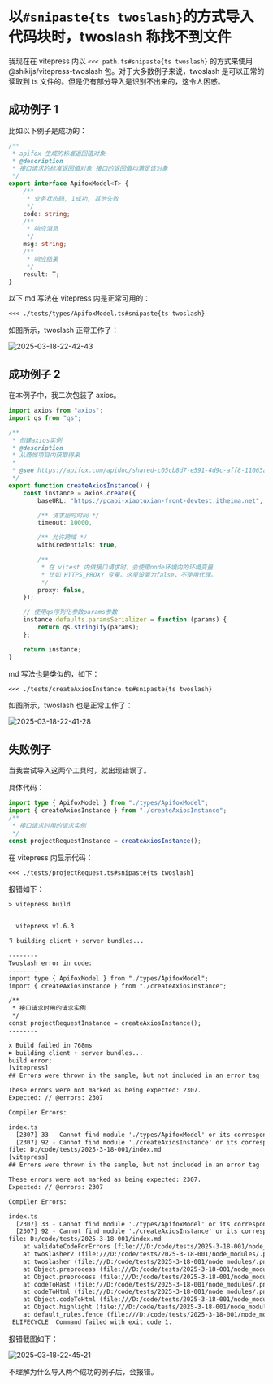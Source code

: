 # 以`#snipaste{ts twoslash}`的方式导入代码块时，twoslash 称找不到文件

我现在在 vitepress 内以 `<<< path.ts#snipaste{ts twoslash}` 的方式来使用 @shikijs/vitepress-twoslash 包。对于大多数例子来说，twoslash 是可以正常的读取到 ts 文件的。但是仍有部分导入是识别不出来的，这令人困惑。

## 成功例子 1

比如以下例子是成功的：

```ts
/**
 * apifox 生成的标准返回值对象
 * @description
 * 接口请求的标准返回值对象 接口的返回值均满足该对象
 */
export interface ApifoxModel<T> {
	/**
	 * 业务状态码, 1成功, 其他失败
	 */
	code: string;
	/**
	 * 响应消息
	 */
	msg: string;
	/**
	 * 响应结果
	 */
	result: T;
}
```

以下 md 写法在 vitepress 内是正常可用的：

```markdown
<<< ./tests/types/ApifoxModel.ts#snipaste{ts twoslash}
```

如图所示，twoslash 正常工作了：

![2025-03-18-22-42-43](https://gh-img-store.ruan-cat.com/img/2025-03-18-22-42-43.png)

## 成功例子 2

在本例子中，我二次包装了 axios。

```ts
import axios from "axios";
import qs from "qs";

/**
 * 创建axios实例
 * @description
 * 从商城项目内获取得来
 *
 * @see https://apifox.com/apidoc/shared-c05cb8d7-e591-4d9c-aff8-11065a0ec1de/api-67132167
 */
export function createAxiosInstance() {
	const instance = axios.create({
		baseURL: "https://pcapi-xiaotuxian-front-devtest.itheima.net",

		/** 请求超时时间 */
		timeout: 10000,

		/** 允许跨域 */
		withCredentials: true,

		/**
		 * 在 vitest 内做接口请求时，会使用node环境内的环境变量
		 * 比如 HTTPS_PROXY 变量。这里设置为false，不使用代理。
		 */
		proxy: false,
	});

	// 使用qs序列化参数params参数
	instance.defaults.paramsSerializer = function (params) {
		return qs.stringify(params);
	};

	return instance;
}
```

md 写法也是类似的，如下：

```markdown
<<< ./tests/createAxiosInstance.ts#snipaste{ts twoslash}
```

如图所示，twoslash 也是正常工作了：

![2025-03-18-22-41-28](https://gh-img-store.ruan-cat.com/img/2025-03-18-22-41-28.png)

## 失败例子

当我尝试导入这两个工具时，就出现错误了。

具体代码：

```ts
import type { ApifoxModel } from "./types/ApifoxModel";
import { createAxiosInstance } from "./createAxiosInstance";
/**
 * 接口请求时用的请求实例
 */
const projectRequestInstance = createAxiosInstance();
```

在 vitepress 内显示代码：

```markdown
<<< ./tests/projectRequest.ts#snipaste{ts twoslash}
```

报错如下：

```txt
> vitepress build


  vitepress v1.6.3

⠹ building client + server bundles...

--------
Twoslash error in code:
--------
import type { ApifoxModel } from "./types/ApifoxModel";
import { createAxiosInstance } from "./createAxiosInstance";

/**
 * 接口请求时用的请求实例
 */
const projectRequestInstance = createAxiosInstance();
--------

x Build failed in 768ms
✖ building client + server bundles...
build error:
[vitepress]
## Errors were thrown in the sample, but not included in an error tag

These errors were not marked as being expected: 2307.
Expected: // @errors: 2307

Compiler Errors:

index.ts
  [2307] 33 - Cannot find module './types/ApifoxModel' or its corresponding type declarations.
  [2307] 92 - Cannot find module './createAxiosInstance' or its corresponding type declarations.
file: D:/code/tests/2025-3-18-001/index.md
[vitepress]
## Errors were thrown in the sample, but not included in an error tag

These errors were not marked as being expected: 2307.
Expected: // @errors: 2307

Compiler Errors:

index.ts
  [2307] 33 - Cannot find module './types/ApifoxModel' or its corresponding type declarations.
  [2307] 92 - Cannot find module './createAxiosInstance' or its corresponding type declarations.
file: D:/code/tests/2025-3-18-001/index.md
    at validateCodeForErrors (file:///D:/code/tests/2025-3-18-001/node_modules/.pnpm/twoslash@0.3.1_typescript@5.8.2/node_modules/twoslash/dist/core.mjs:40:20)
    at twoslasher2 (file:///D:/code/tests/2025-3-18-001/node_modules/.pnpm/twoslash@0.3.1_typescript@5.8.2/node_modules/twoslash/dist/core.mjs:345:7)
    at twoslasher (file:///D:/code/tests/2025-3-18-001/node_modules/.pnpm/twoslash-vue@0.3.1_typescript@5.8.2/node_modules/twoslash-vue/dist/index.mjs:34:14)
    at Object.preprocess (file:///D:/code/tests/2025-3-18-001/node_modules/.pnpm/@shikijs+twoslash@3.2.1_typescript@5.8.2/node_modules/@shikijs/twoslash/dist/core.mjs:1130:30)
    at Object.preprocess (file:///D:/code/tests/2025-3-18-001/node_modules/.pnpm/@shikijs+vitepress-twoslash@3.2.1_typescript@5.8.2/node_modules/@shikijs/vitepress-twoslash/dist/index.mjs:226:34)
    at codeToHast (file:///D:/code/tests/2025-3-18-001/node_modules/.pnpm/@shikijs+core@2.5.0/node_modules/@shikijs/core/dist/index.mjs:1179:37)
    at codeToHtml (file:///D:/code/tests/2025-3-18-001/node_modules/.pnpm/@shikijs+core@2.5.0/node_modules/@shikijs/core/dist/index.mjs:1414:23)
    at Object.codeToHtml (file:///D:/code/tests/2025-3-18-001/node_modules/.pnpm/@shikijs+core@2.5.0/node_modules/@shikijs/core/dist/index.mjs:1844:37)
    at Object.highlight (file:///D:/code/tests/2025-3-18-001/node_modules/.pnpm/vitepress@1.6.3_@algolia+client-search@5.21.0_axios@1.8.3_postcss@8.5.3_search-insights@2.17.3_typescript@5.8.2/node_modules/vitepress/dist/node/chunk-Zsoi3j4v.js:35377:39)
    at default_rules.fence (file:///D:/code/tests/2025-3-18-001/node_modules/.pnpm/vitepress@1.6.3_@algolia+client-search@5.21.0_axios@1.8.3_postcss@8.5.3_search-insights@2.17.3_typescript@5.8.2/node_modules/vitepress/dist/node/chunk-Zsoi3j4v.js:24984:27)
 ELIFECYCLE  Command failed with exit code 1.
```

报错截图如下：

![2025-03-18-22-45-21](https://gh-img-store.ruan-cat.com/img/2025-03-18-22-45-21.png)

不理解为什么导入两个成功的例子后，会报错。
